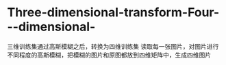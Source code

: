 # Three-dimensional-transform-Four---dimensional-
三维训练集通过高斯模糊之后，转换为四维训练集
读取每一张图片，对图片进行不同程度的高斯模糊，把模糊的图片和原图都放到四维矩阵中，生成四维图片
